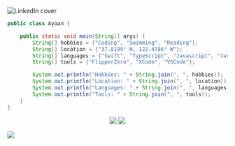 ![LinkedIn cover](https://github.com/user-attachments/assets/edb705b5-2e8c-4e1e-afc4-58e177f2e8da)

``` java
public class Ayaan {

    public static void main(String[] args) {
        String[] hobbies = {"Coding", "Swimming", "Reading"};
        String[] location = {"37.8199° N, 122.4786° W"};
        String[] languages = {"Swift", "TypeScript", "Javascript", "Java", "HTML", "CSS", "GDScript"};
        String[] tools = {"FlipperZero", "XCode", "VSCode"};

        System.out.println("Hobbies: " + String.join(", ", hobbies));
        System.out.println("Location: " + String.join(", ", location));
        System.out.println("Languages: " + String.join(", ", languages));
        System.out.println("Tools: " + String.join(", ", tools));
    }
}

```

<p align="center">
    <img src="https://github-readme-stats.vercel.app/api?username=ayaangrover&bg_color=30,0D1117,0D1117&title_color=fff&text_color=fff">
    <img src="https://github-readme-stats.vercel.app/api/top-langs/?username=ayaangrover&layout=donut&bg_color=30,0D1117,0D1117&text_color=ffffff&title_color=ffffff">
</p>

![](https://komarev.com/ghpvc/?username=ayaangrover)
